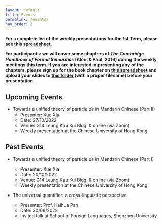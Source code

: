 ```yaml
---
layout: default
title: Events
permalink: /events/
nav_order: 2
---
```


**For a complete list of the weekly presentations for the 1st Term, please see [this spreadsheet](https://docs.google.com/spreadsheets/d/1RINxumCdiaS6ladPtELQjUQP2Z7OKfV6ev3jMK85ePc/edit?usp=sharing).**

**For participants: we will cover some chapters of *The Cambridge Handbook of Formal Semantics* (Aloni & Paul, 2016) during the weekly meetings this term. If you are interested in presenting any of the chapters, please sign up for the book chapter on [this spreadsheet](https://docs.google.com/spreadsheets/d/119vQftrTOX6uWxyQPYzYNoOMbDx09LE9vCI8zAWkD_w/edit?usp=sharing) and upload your slides to [this folder](https://drive.google.com/drive/folders/1hglo1fwS0R9Tprf4VgVtZOgaOLa9NA3z?usp=sharing) (with a proper filename) before your presentation.**

## Upcoming Events

* Towards a unified theory of particle *de* in Mandarin Chinese (Part II)
  * Presenter: Xue Xia
  * Date: 27/10/2022
  * Venue: G14 Leung Kau Kui Bldg. & online (via Zoom)
  * Weekly presentation at the Chinese University of Hong Kong

## Past Events

* Towards a unified theory of particle *de* in Mandarin Chinese (Part I)
  * Presenter: Xue Xia
  * Date: 20/10/2022
  * Venue: G14 Leung Kau Kui Bldg. & online (via Zoom)
  * Weekly presentation at the Chinese University of Hong Kong

* The universal quantifier: a cross-linguistic perspective
  * Presenter: Prof. Haihua Pan
  * Date: 30/08/2022
  * Invited talk at School of Foreign Languages, Shenzhen University
